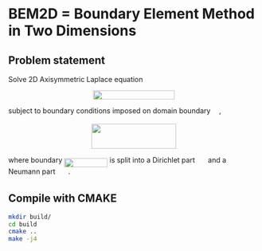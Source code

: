 # BEM2D = Boundary Element Method in Two Dimensions

## Problem statement

Solve 2D Axisymmetric Laplace equation

<p align="center"><img src="/tex/dde9b62e32b758022822abed45e1d0d4.svg?invert_in_darkmode&sanitize=true" align=middle width=163.8661695pt height=18.312383099999998pt/></p>

subject to boundary conditions imposed on domain boundary <img src="/tex/11c596de17c342edeed29f489aa4b274.svg?invert_in_darkmode&sanitize=true" align=middle width=9.423880949999988pt height=14.15524440000002pt/> ,

<p align="center"><img src="/tex/40ee62c6197af3fa9ba6be91668c099b.svg?invert_in_darkmode&sanitize=true" align=middle width=170.64913635pt height=49.315569599999996pt/></p>

where boundary <img src="/tex/6a134afa087f6f4f0518d21f6324e905.svg?invert_in_darkmode&sanitize=true" align=middle width=87.04995749999999pt height=18.264896099999987pt/> 
is split into a Dirichlet part <img src="/tex/c6756650b41a2a1f7f4ab6b70d2f124d.svg?invert_in_darkmode&sanitize=true" align=middle width=18.407965949999994pt height=14.15524440000002pt/> and a Neumann part <img src="/tex/3ec459e527f7d6875940e3190e2c199d.svg?invert_in_darkmode&sanitize=true" align=middle width=18.21390614999999pt height=14.15524440000002pt/> .

## Compile with CMAKE

```bash
mkdir build/
cd build
cmake ..
make -j4
```
